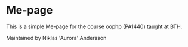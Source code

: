 # Me-page

This is a simple Me-page for the course oophp (PA1440) taught at BTH.

Maintained by Niklas 'Aurora' Andersson
